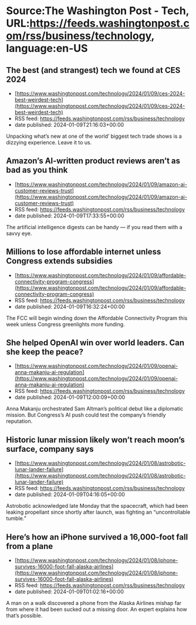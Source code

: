 # Source:The Washington Post - Tech, URL:https://feeds.washingtonpost.com/rss/business/technology, language:en-US

## The best (and strangest) tech we found at CES 2024
 - [https://www.washingtonpost.com/technology/2024/01/09/ces-2024-best-weirdest-tech](https://www.washingtonpost.com/technology/2024/01/09/ces-2024-best-weirdest-tech)
 - RSS feed: https://feeds.washingtonpost.com/rss/business/technology
 - date published: 2024-01-09T21:16:03+00:00

Unpacking what’s new at one of the world’ biggest tech trade shows is a dizzying experience. Leave it to us.

## Amazon’s AI-written product reviews aren’t as bad as you think
 - [https://www.washingtonpost.com/technology/2024/01/09/amazon-ai-customer-reviews-trust](https://www.washingtonpost.com/technology/2024/01/09/amazon-ai-customer-reviews-trust)
 - RSS feed: https://feeds.washingtonpost.com/rss/business/technology
 - date published: 2024-01-09T17:33:55+00:00

The artificial intelligence digests can be handy — if you read them with a savvy eye.

## Millions to lose affordable internet unless Congress extends subsidies
 - [https://www.washingtonpost.com/technology/2024/01/09/affordable-connectivity-program-congress](https://www.washingtonpost.com/technology/2024/01/09/affordable-connectivity-program-congress)
 - RSS feed: https://feeds.washingtonpost.com/rss/business/technology
 - date published: 2024-01-09T16:32:24+00:00

The FCC will begin winding down the Affordable Connectivity Program this week unless Congress greenlights more funding.

## She helped OpenAI win over world leaders. Can she keep the peace?
 - [https://www.washingtonpost.com/technology/2024/01/09/openai-anna-makanju-ai-regulation](https://www.washingtonpost.com/technology/2024/01/09/openai-anna-makanju-ai-regulation)
 - RSS feed: https://feeds.washingtonpost.com/rss/business/technology
 - date published: 2024-01-09T12:00:09+00:00

Anna Makanju orchestrated Sam Altman’s political debut like a diplomatic mission. But Congress’s AI push could test the company’s friendly reputation.

## Historic lunar mission likely won’t reach moon’s surface, company says
 - [https://www.washingtonpost.com/technology/2024/01/08/astrobotic-lunar-lander-failure](https://www.washingtonpost.com/technology/2024/01/08/astrobotic-lunar-lander-failure)
 - RSS feed: https://feeds.washingtonpost.com/rss/business/technology
 - date published: 2024-01-09T04:16:05+00:00

Astrobotic acknowledged late Monday that the spacecraft, which had been leaking propellant since shortly after launch, was fighting an “uncontrollable tumble.”

## Here’s how an iPhone survived a 16,000-foot fall from a plane
 - [https://www.washingtonpost.com/technology/2024/01/08/iphone-survives-16000-foot-fall-alaska-airlines](https://www.washingtonpost.com/technology/2024/01/08/iphone-survives-16000-foot-fall-alaska-airlines)
 - RSS feed: https://feeds.washingtonpost.com/rss/business/technology
 - date published: 2024-01-09T01:02:16+00:00

A man on a walk discovered a phone from the Alaska Airlines mishap far from where it had been sucked out a missing door. An expert explains how that’s possible.

